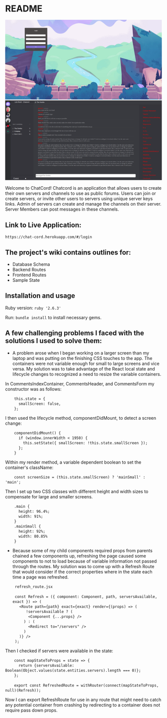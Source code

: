 # README

![Login Example](app/assets/images/login_example.png)
![Chat Example](app/assets/images/chat_example.png)

Welcome to ChatCord!  Chatcord is an application that allows users to create their own servers and channels to use as public forums.  Users can join or create servers, or invite other users to servers using unique server keys links.  Admin of servers can create and manage the channels on their server.  Server Members can post messages in these channels.  


## Link to Live Application:
    https://chat-cord.herokuapp.com/#/login


## The project's wiki contains outlines for:
  - Database Schema
  - Backend Routes
  - Frontend Routes
  - Sample State


## Installation and usage
Ruby version: `ruby '2.6.3'`

Run: `bundle install` to install necessary gems.


## A few challenging problems I faced with the solutions I used to solve them:

-  A problem arose when I began working on a larger screen than my laptop and was putting on the finishing CSS touches to the app.  The containers were not variable enough for small to large screens and vice versa.  My solution was to take advantage of the React local state and lifecycle changes to recognized a need to resize the variable containers.

  In CommentsIndexContainer, CommentsHeader, and CommentsForm my constructor was as follows:

        this.state = {
          smallScreen: false,
        };

 I then used the lifecycle method, componentDidMount, to detect a screen change:

        componentDidMount() {
          if (window.innerWidth < 1950) {
            this.setState({ smallScreen: !this.state.smallScreen });
          };
        }

Within my render method, a variable dependent boolean to set the container's className:

        const screenSize = (this.state.smallScreen) ? 'mainSmall' : 'main';

Then I set up two CSS classes with different height and width sizes to compensate for large and smaller screens.

        .main {
          height: 96.4%;
          width: 91%;
        }
        .mainSmall {
          height: 92%;
          width: 80.85%
        }

-  Because some of my child components required props from parents chained a few components up, refreshing the page caused some components to not to load because of variable information not passed through the routes.  My solution was to come up with a Refresh Route that would consider if the correct properties where in the state each time a page was refreshed.

        refresh_route.jsx

        const Refresh = ({ component: Component, path, serversAvailable, exact }) => (
          <Route path={path} exact={exact} render={(props) => (
             !serversAvailable ? (
              <Component {...props} />
            ) : (
              <Redirect to="/servers" />
            )
          )} />
        );

Then I checked if servers were available in the state:

        const mapStateToProps = state => {
          return {serversAvailable: Boolean(Object.values(state.entities.servers).length === 0)};
        };

        export const RefreshedRoute = withRouter(connect(mapStateToProps, null)(Refresh));

Now I can export RefreshRoute for use in any route that might need to catch any potential container from crashing by redirecting to a container does not require pass down props.

